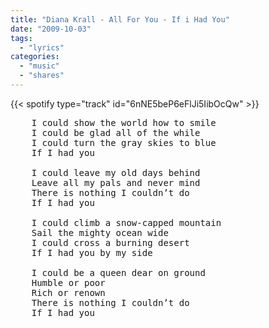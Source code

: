 ```yaml
---
title: "Diana Krall - All For You - If i Had You"
date: "2009-10-03"
tags:
  - "lyrics"
categories:
  - "music"
  - "shares"
---
```


{{< spotify type="track" id="6nNE5beP6eFlJi5IibOcQw" >}}

<pre>
    I could show the world how to smile
    I could be glad all of the while
    I could turn the gray skies to blue
    If I had you

    I could leave my old days behind
    Leave all my pals and never mind
    There is nothing I couldn’t do
    If I had you

    I could climb a snow-capped mountain
    Sail the mighty ocean wide
    I could cross a burning desert
    If I had you by my side

    I could be a queen dear on ground
    Humble or poor
    Rich or renown
    There is nothing I couldn’t do
    If I had you
</pre>